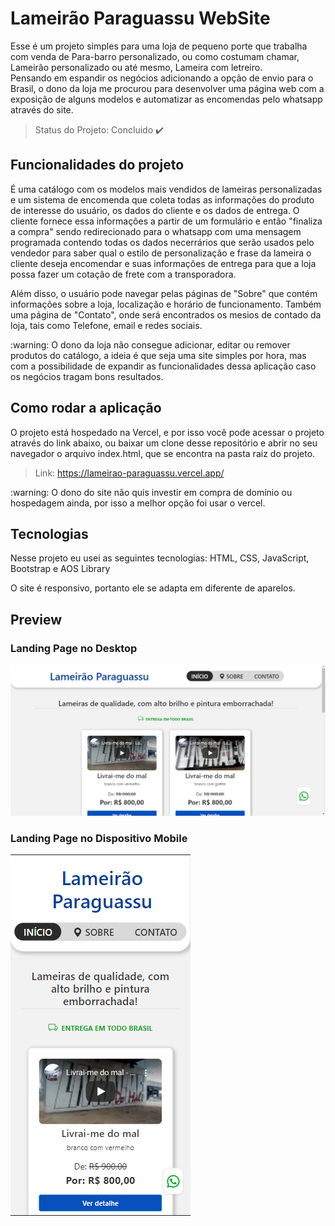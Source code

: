 # Lameirão Paraguassu WebSite
<p>Esse é um projeto simples para uma loja de pequeno porte que trabalha com venda de Para-barro personalizado, ou como costumam chamar, Lameirão personalizado ou até mesmo, Lameira com letreiro. <br>
Pensando em espandir os negócios adicionando a opção de envio para o Brasil, o dono da loja me procurou para desenvolver uma página web com a exposição de alguns modelos e automatizar as encomendas pelo whatsapp através do site.</p>

> Status do Projeto: Concluido :heavy_check_mark:

## Funcionalidades do projeto
<p>É uma catálogo com os modelos mais vendidos de lameiras personalizadas e um sistema de encomenda que coleta todas as informações do produto de interesse do usuário, os dados do cliente e os dados de entrega. O cliente fornece essa informações a partir de um formulário e então "finaliza a compra" sendo redirecionado para o whatsapp com uma mensagem programada contendo todas os dados necerrários que serão usados pelo vendedor para saber qual o estilo de personalização e frase da lameira o cliente deseja encomendar e suas informações de entrega para que a loja possa fazer um cotação de frete com a transporadora. </p>
<p>Além disso, o usuário pode navegar pelas páginas de "Sobre" que contém informações sobre a loja, localização e horário de funcionamento. Também uma página de "Contato", onde será encontrados os mesios de contado da loja, tais como Telefone, email e redes sociais.</p>

<p>:warning: O dono da loja não consegue adicionar, editar ou remover produtos do catálogo, a ideia é que seja uma site simples por hora, mas com a possibilidade de expandir as funcionalidades dessa aplicação caso os negócios tragam bons resultados.</p>

## Como rodar a aplicação
<p>O projeto está hospedado na Vercel, e por isso você pode acessar o projeto através do link abaixo, ou baixar um clone desse repositório e abrir no seu navegador o arquivo index.html, que se encontra na pasta raiz do projeto.</p>

> Link: https://lameirao-paraguassu.vercel.app/

<p>:warning: O dono do site não quis investir em compra de domínio ou hospedagem ainda, por isso a melhor opção foi usar o vercel.</p>

## Tecnologias
<p>Nesse projeto eu usei as seguintes tecnologias: HTML, CSS, JavaScript, Bootstrap e AOS Library</p>
<p>O site é responsivo, portanto ele se adapta em diferente de aparelos.</p>

## Preview
### Landing Page no Desktop
![alt text](https://raw.githubusercontent.com/Santos-Samuels/lameirao-paraguassu/master/preview/landingPage.png?token=AIMP53PQXRRA56T2MH7QTH3BA3SOM)

### Landing Page no Dispositivo Mobile
![alt text](https://raw.githubusercontent.com/Santos-Samuels/lameirao-paraguassu/master/preview/landingPage-mobile.png?token=AIMP53OYNCLEBNYVJTAGYN3BA3SVE)
